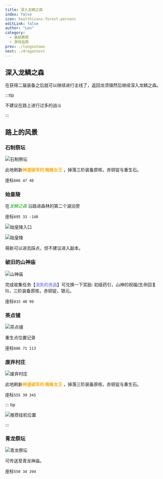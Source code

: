 ```yaml
---
title: 深入龙鳞之森
index: false
icon: healthicons:forest-persons
editLink: false
author: "Len"
category:
  - 基础教程
  - 游戏指南
prev: ./longxutown
next: ./dragontest
---
```


## 深入龙鳞之森

在获得二届装备之后就可以继续进行主线了，返回龙须镇然后继续深入龙鳞之森。

:::tip

不建议在路上进行过多的战斗

:::



## 路上的风景

### 石制祭坛

![石制祭坛](https://s21.ax1x.com/2025/01/05/pEpOPmR.png)

此地刷新<span style="color: #FFAA00;"><span style="font-weight: bold;">神速破军的&nbsp;蜘蛛女王 </span></span>，掉落三阶装备原核，赤铜锭与重生石。

座标`666 47 40`

### 始皇陵

在<span style="color: #00AA00;"><span style="font-style: italic;">龙鳞之森
</span></span>沿路进森林的第二个湖泊旁

座标`695 33 -140`

![始皇陵入口](https://s21.ax1x.com/2025/01/05/pEpOn6H.png)

![始皇陵](https://s21.ax1x.com/2025/01/05/pEpOuXd.png)

萌新可以进去踩点，但不建议进入副本。

### 破旧的山神庙

![山神庙](https://s21.ax1x.com/2025/01/05/pEpOQ0I.png)

完成收集任务【<span style="color: #5555FF;">消失的贡品</span>】可兑换一下奖励: 初级药引，山神的祝福(生命回复Ⅱ)，三阶装备原核，赤铜锭，银元。

座标`833 40 99`

### 茶点铺

![茶点铺](https://s21.ax1x.com/2025/01/05/pEpOMnA.png)

重生点位置记录

座标`686 71 113`

### 废弃村庄

![废弃村庄](https://s21.ax1x.com/2025/01/05/pEpOl7t.png)

此地刷新<span style="color: #FFAA00;"><span style="font-weight: bold;">神速破军的&nbsp;蜘蛛女王 </span></span>，掉落三阶装备原核，赤铜锭与重生石。

座标`555 39 345`

::: tip

![推荐挂机位置](https://s21.ax1x.com/2025/01/05/pEpO3AP.png)

:::

### 青龙祭坛

![青龙祭坛](https://s21.ax1x.com/2025/01/05/pEpOGh8.png)

可传送至青龙神庙。

座标`550 34 394`

